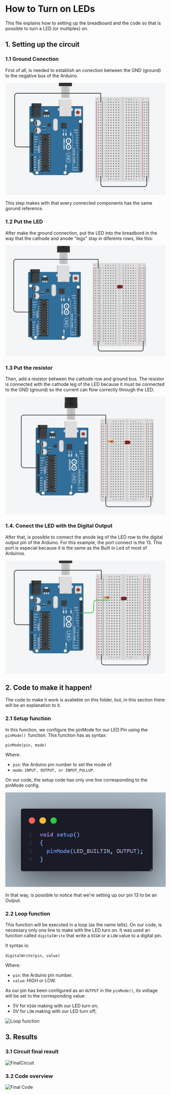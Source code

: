 # How to Turn on LEDs 

This file explains how to setting up the breadboard and the code so that is possible to turn a LED (or multiples) on.

## 1. Setting up the circuit

### 1.1 Ground Conection

First of all, is needed to establish an conection between the GND (ground) to the negative bus of the Arduino.

![Ground Conection](images/image.png)

This step makes with that every connected components has the same gorund reference.

### 1.2 Put the LED 

After make the ground connection, put the LED into the breadbord in the way that the cathode and anode "legs" stay in diferents rows, like this:

![Put the LED](images/image1.png)

### 1.3 Put the resistor

Then, add a resistor between the cathode row and ground bus. The resistor is connected with the cathode leg of the LED because it must be connected to the GND (ground) so the 
current can flow correctly through the LED.

![Put the resistor](images/image2.png)

### 1.4. Conect the LED with the Digital Output

After that, is possible to connect the anode leg of the LED row to the digital output pin of the Arduino. For this example, the port connect is the 13. This port is especial because it is the same as the Built in Led of most of Arduinos. 

![Alt text](images/image3.png)

## 2. Code to make it happen!

The code to make it work is avalieble on this folder, but, in this section there will be an explanation to it.

### 2.1 Setup function

In this function, we configure the pinMode for our LED Pin using the ```pinMode() ```function. This function has as syntax:

```
pinMode(pin, mode)
```

Where:

- ```pin```: the Arduino pin number to set the mode of.
- ```mode```: ```INPUT, OUTPUT, or INPUT_PULLUP```. 

On our code, the setup code has only one line corresponding to the pinMode config. 

![Setup function](images/image4.png)

In that way, is possible to notice that we're setting up our pin 13 to be an Output.

### 2.2 Loop function

This function will be executed in a loop (as the name tells). On our code, is necessary only one line to make with the LED turn on. It was used an function called ```digitalWrite``` that write a ```HIGH``` or a ```LOW``` value to a digital pin.

It syntax is:

```digitalWrite(pin, value)```

Where:

- ```pin```: the Arduino pin number.
- ```value```: HIGH or LOW.

As our pin has been configured as an ```OUTPUT``` in the ```pinMode()```, its voltage will be set to the corresponding value:

- 5V for ```HIGH``` making with our LED turn on;
- 0V for ```LOW``` making with our LED turn off;

![Loop function](images/image5.png)

## 3. Results

### 3.1 Circuit final result

![FinalCircuit](circuit.png)

### 3.2 Code overview

![Final Code](images/image6.png)